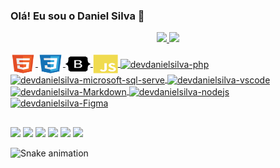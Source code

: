 ### Olá! Eu sou o Daniel Silva 👋

<div align= "center">
<a href="https://github.com/devdanielsilva">
  <img height="160em" src="https://github-readme-stats.vercel.app/api?username=devdanielsilva&show_icons=true&theme=tokyonight&include_all_commits=true&count_private=true"/>
  <img height="160em" src="https://github-readme-stats.vercel.app/api/top-langs/?username=devdanielsilva&layout=compact&langs_count=7&theme=tokyonight"/>
  </div>
  
  <div style="display: inline_block"><br>
    <img align="center" alt="devdanielsilva-HTML" height="30" width="40" src="https://raw.githubusercontent.com/devicons/devicon/master/icons/html5/html5-original.svg">
     <img align="center" alt="devdanielsilva-CSS" height="30" width="40" src="https://raw.githubusercontent.com/devicons/devicon/master/icons/css3/css3-original.svg">
     <img align="center" alt="devdanielsilva-Bootstrap" height="30" width="40" src="https://raw.githubusercontent.com/devicons/devicon/master/icons/bootstrap/bootstrap-plain.svg">
     <img align="center" alt="devdanielsilva-Javascript" height="30" width="40" src="https://raw.githubusercontent.com/devicons/devicon/master/icons/javascript/javascript-plain.svg">
     <img align="center" alt="devdanielsilva-php" height="30" width="40" src="https://cdn.jsdelivr.net/gh/devicons/devicon/icons/php/php-original.svg" />
     <img align="center" alt="devdanielsilva-microsoft-sql-serve" height="30" width="40" src="https://cdn.jsdelivr.net/gh/devicons/devicon/icons/microsoftsqlserver/microsoftsqlserver-plain-wordmark.svg" />
          <img align="center" alt="devdanielsilva-vscode" height="30" width="40" src="https://cdn.jsdelivr.net/gh/devicons/devicon/icons/vscode/vscode-original.svg" />
    <img align="center" alt="devdanielsilva-Markdown" height="30" width="40" src="https://cdn.jsdelivr.net/gh/devicons/devicon/icons/markdown/markdown-original.svg" />
     <img align="center" alt="devdanielsilva-nodejs" height="30" width="40" 
       src="https://cdn.jsdelivr.net/gh/devicons/devicon/icons/nodejs/nodejs-original.svg">
    <img align="center" alt="devdanielsilva-Figma" height="30" width="40" src="https://cdn.jsdelivr.net/gh/devicons/devicon/icons/figma/figma-original.svg" />
          
  </div>

 ##

<div>
<a href="https://www.youtube.com/channel/UCFbtjSTpf0xypdLgFp6E4Hw" target="_blank"><img src="https://img.shields.io/badge/YouTube-FF0000?style=for-the-badge&logo=youtube&logoColor=white" target="_blank"></a>
  <a href="https://instagram.com/devdanielsilva" target="_blank"><img src="https://img.shields.io/badge/-Instagram-%23E4405F?style=for-the-badge&logo=instagram&logoColor=white" target="_blank"></a>
 	<a href="https://www.linkedin.com/in/devdanielsilva/" target="_blank"><img src="https://img.shields.io/badge/-LinkedIn-%230077B5?style=for-the-badge&logo=linkedin&logoColor=white" target="_blank"></a>
    <a href = "mailto:contatodevdanielsilva@gmail.com"><img src="https://img.shields.io/badge/-Gmail-%23333?style=for-the-badge&logo=gmail&logoColor=white" target="_blank"></a>
 <a href="https://discord.gg/Daniel Silva#3144" target="_blank"><img src="https://img.shields.io/badge/Discord-7289DA?style=for-the-badge&logo=discord&logoColor=white" target="_blank"></a> 
 <a href="https://www.twitch.tv/nerdnostalgicoo" target="_blank"><img src="https://img.shields.io/badge/Twitch-9146FF?style=for-the-badge&logo=twitch&logoColor=white" target="_blank"></a>
  
  ![Snake animation](https://github.com/devdanielsilva/devdanielsilva/blob/output/github-contribution-grid-snake.svg)
  
</div>
  

